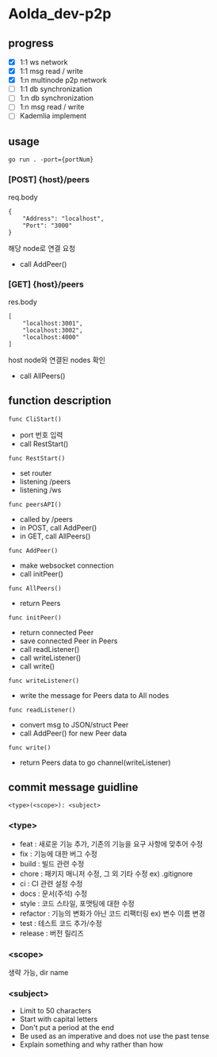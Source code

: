 # Aolda_dev-p2p

## progress

- [X] 1:1 ws network
- [X] 1:1 msg read / write
- [X] 1:n multinode p2p network
- [ ] 1:1 db synchronization
- [ ] 1:n db synchronization
- [ ] 1:n msg read / write
- [ ] Kademlia implement

## usage

```
go run . -port={portNum}
```

### [POST] {host}/peers

req.body
```
{
    "Address": "localhost",
    "Port": "3000"
}
```

해당 node로 연결 요청
- call AddPeer()

### [GET] {host}/peers

res.body
```
[
    "localhost:3001",
    "localhost:3002",
    "localhost:4000"
]
```

host node와 연결된 nodes 확인
- call AllPeers()

## function description

```
func CliStart()
```
- port 번호 입력
- call RestStart()

```
func RestStart()
```
- set router
- listening /peers
- listening /ws

```
func peersAPI()
```
- called by /peers
- in POST, call AddPeer()
- in GET, call AllPeers()

```
func AddPeer()
```
- make websocket connection
- call initPeer()

```
func AllPeers()
```
- return Peers

```
func initPeer()
```
- return connected Peer
- save connected Peer in Peers
- call readListener()
- call writeListener()
- call write()

```
func writeListener()
```
- write the message for Peers data to All nodes

```
func readListener()
```
- convert msg to JSON/struct Peer
- call AddPeer() for new Peer data

```
func write()
```
- return Peers data to go channel(writeListener)


## commit message guidline

```
<type>(<scope>): <subject>
```

### **\<type>**

- feat : 새로운 기능 추가, 기존의 기능을 요구 사항에 맞추어 수정
- fix : 기능에 대한 버그 수정
- build : 빌드 관련 수정
- chore : 패키지 매니저 수정, 그 외 기타 수정 ex) .gitignore
- ci : CI 관련 설정 수정
- docs : 문서(주석) 수정
- style : 코드 스타일, 포맷팅에 대한 수정
- refactor : 기능의 변화가 아닌 코드 리팩터링 ex) 변수 이름 변경
- test : 테스트 코드 추가/수정
- release : 버전 릴리즈

### **\<scope>**

생략 가능, dir name

### **\<subject>**

- Limit to 50 characters
- Start with capital letters
- Don't put a period at the end
- Be used as an imperative and does not use the past tense
- Explain something and why rather than how
